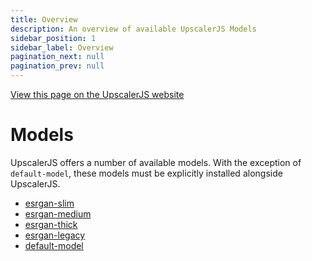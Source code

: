 ```yaml
---
title: Overview
description: An overview of available UpscalerJS Models
sidebar_position: 1
sidebar_label: Overview
pagination_next: null
pagination_prev: null
---
```


<a class="docs-link" href="https://upscalerjs.com/models">View this page on the UpscalerJS website</a>

# Models

UpscalerJS offers a number of available models. With the exception of `default-model`, these models must be explicitly installed alongside UpscalerJS.

- [esrgan-slim](/models/available/esrgan-slim)
- [esrgan-medium](/models/available/esrgan-medium)
- [esrgan-thick](/models/available/esrgan-thick)
- [esrgan-legacy](/models/available/esrgan-legacy)
- [default-model](/models/available/default-model)

